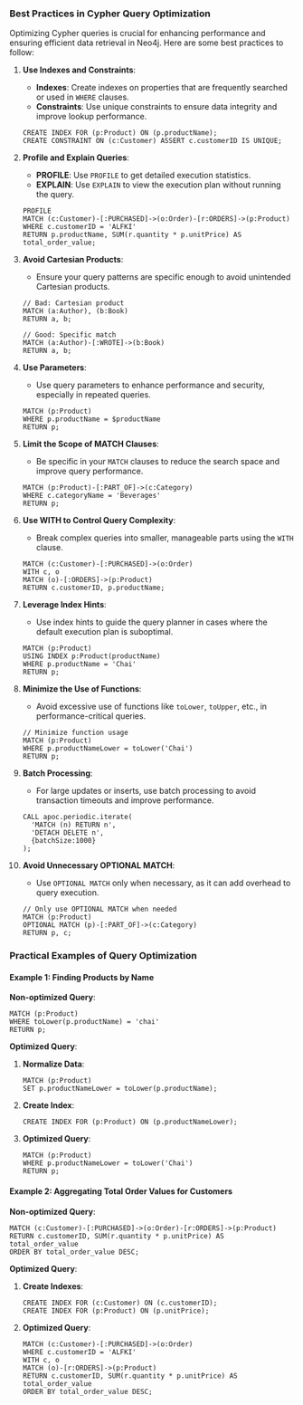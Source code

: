 ### Best Practices in Cypher Query Optimization

Optimizing Cypher queries is crucial for enhancing performance and ensuring efficient data retrieval in Neo4j. Here are some best practices to follow:

1. **Use Indexes and Constraints**:
   - **Indexes**: Create indexes on properties that are frequently searched or used in `WHERE` clauses.
   - **Constraints**: Use unique constraints to ensure data integrity and improve lookup performance.

   ```cypher
   CREATE INDEX FOR (p:Product) ON (p.productName);
   CREATE CONSTRAINT ON (c:Customer) ASSERT c.customerID IS UNIQUE;
   ```

2. **Profile and Explain Queries**:
   - **PROFILE**: Use `PROFILE` to get detailed execution statistics.
   - **EXPLAIN**: Use `EXPLAIN` to view the execution plan without running the query.

   ```cypher
   PROFILE
   MATCH (c:Customer)-[:PURCHASED]->(o:Order)-[r:ORDERS]->(p:Product)
   WHERE c.customerID = 'ALFKI'
   RETURN p.productName, SUM(r.quantity * p.unitPrice) AS total_order_value;
   ```

3. **Avoid Cartesian Products**:
   - Ensure your query patterns are specific enough to avoid unintended Cartesian products.
   
   ```cypher
   // Bad: Cartesian product
   MATCH (a:Author), (b:Book)
   RETURN a, b;
   
   // Good: Specific match
   MATCH (a:Author)-[:WROTE]->(b:Book)
   RETURN a, b;
   ```

4. **Use Parameters**:
   - Use query parameters to enhance performance and security, especially in repeated queries.
   
   ```cypher
   MATCH (p:Product)
   WHERE p.productName = $productName
   RETURN p;
   ```

5. **Limit the Scope of MATCH Clauses**:
   - Be specific in your `MATCH` clauses to reduce the search space and improve query performance.

   ```cypher
   MATCH (p:Product)-[:PART_OF]->(c:Category)
   WHERE c.categoryName = 'Beverages'
   RETURN p;
   ```

6. **Use WITH to Control Query Complexity**:
   - Break complex queries into smaller, manageable parts using the `WITH` clause.
   
   ```cypher
   MATCH (c:Customer)-[:PURCHASED]->(o:Order)
   WITH c, o
   MATCH (o)-[:ORDERS]->(p:Product)
   RETURN c.customerID, p.productName;
   ```

7. **Leverage Index Hints**:
   - Use index hints to guide the query planner in cases where the default execution plan is suboptimal.

   ```cypher
   MATCH (p:Product)
   USING INDEX p:Product(productName)
   WHERE p.productName = 'Chai'
   RETURN p;
   ```

8. **Minimize the Use of Functions**:
   - Avoid excessive use of functions like `toLower`, `toUpper`, etc., in performance-critical queries.

   ```cypher
   // Minimize function usage
   MATCH (p:Product)
   WHERE p.productNameLower = toLower('Chai')
   RETURN p;
   ```

9. **Batch Processing**:
   - For large updates or inserts, use batch processing to avoid transaction timeouts and improve performance.

   ```cypher
   CALL apoc.periodic.iterate(
     'MATCH (n) RETURN n',
     'DETACH DELETE n',
     {batchSize:1000}
   );
   ```

10. **Avoid Unnecessary OPTIONAL MATCH**:
    - Use `OPTIONAL MATCH` only when necessary, as it can add overhead to query execution.

    ```cypher
    // Only use OPTIONAL MATCH when needed
    MATCH (p:Product)
    OPTIONAL MATCH (p)-[:PART_OF]->(c:Category)
    RETURN p, c;
    ```

### Practical Examples of Query Optimization

#### Example 1: Finding Products by Name

**Non-optimized Query**:
```cypher
MATCH (p:Product)
WHERE toLower(p.productName) = 'chai'
RETURN p;
```

**Optimized Query**:
1. **Normalize Data**:
   ```cypher
   MATCH (p:Product)
   SET p.productNameLower = toLower(p.productName);
   ```

2. **Create Index**:
   ```cypher
   CREATE INDEX FOR (p:Product) ON (p.productNameLower);
   ```

3. **Optimized Query**:
   ```cypher
   MATCH (p:Product)
   WHERE p.productNameLower = toLower('Chai')
   RETURN p;
   ```

#### Example 2: Aggregating Total Order Values for Customers

**Non-optimized Query**:
```cypher
MATCH (c:Customer)-[:PURCHASED]->(o:Order)-[r:ORDERS]->(p:Product)
RETURN c.customerID, SUM(r.quantity * p.unitPrice) AS total_order_value
ORDER BY total_order_value DESC;
```

**Optimized Query**:
1. **Create Indexes**:
   ```cypher
   CREATE INDEX FOR (c:Customer) ON (c.customerID);
   CREATE INDEX FOR (p:Product) ON (p.unitPrice);
   ```

2. **Optimized Query**:
   ```cypher
   MATCH (c:Customer)-[:PURCHASED]->(o:Order)
   WHERE c.customerID = 'ALFKI'
   WITH c, o
   MATCH (o)-[r:ORDERS]->(p:Product)
   RETURN c.customerID, SUM(r.quantity * p.unitPrice) AS total_order_value
   ORDER BY total_order_value DESC;
   ```
